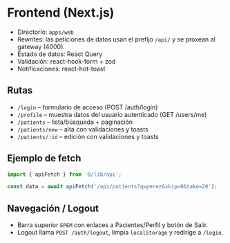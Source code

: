 # Frontend (Next.js)

- Directorio: `apps/web`
- Rewrites: las peticiones de datos usan el prefijo `/api/` y se proxean al gateway (4000).
- Estado de datos: React Query
- Validación: react-hook-form + zod
- Notificaciones: react-hot-toast

## Rutas
- `/login` – formulario de acceso (POST /auth/login)
- `/profile` – muestra datos del usuario autenticado (GET /users/me)
- `/patients` – lista/búsqueda + paginación
- `/patients/new` – alta con validaciones y toasts
- `/patients/:id` – edición con validaciones y toasts

## Ejemplo de fetch
```ts
import { apiFetch } from '@/lib/api';

const data = await apiFetch('/api/patients?q=perez&skip=0&take=20');
```

## Navegación / Logout
- Barra superior `EPEM` con enlaces a Pacientes/Perfil y botón de Salir.
- Logout llama `POST /auth/logout`, limpia `localStorage` y redirige a `/login`.
